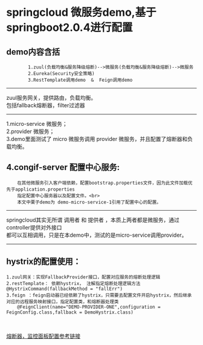 springcloud 微服务demo,基于springboot2.0.4进行配置<br/>
=======
demo内容含括<br/>
---
            1.zuul(负载均衡&服务降级熔断)-->微服务(负载均衡&服务降级熔断)-->微服务
            2.Eureka(Security安全策略)
            3.RestTemplate调用demo  &  Feign调用demo
            
----------------

zuul服务网关，提供路由，负载均衡。<br/>
包括fallback熔断器，filter过滤器<br/>
            
-----------  

1.micro-service  微服务；<br/>
2.provider       微服务；<br/>
3.demo里面测试了 micro 微服务调用 provider 微服务，并且配置了熔断器和负载均衡。<br/>

4.congif-server  配置中心服务:
-------
        在其他微服务引入客户端依赖，配置bootstrap.properties文件，因为此文件加载优先于application.properties
        指定配置中心服务器以及配置文件。<br>
        本文中栗子demo为 demo-micro-service-1引用了配置中心的配置。
   
   
-----

springcloud其实无所谓  调用者  和  提供者  ，本质上两者都是微服务，通过controller提供对外接口<br/>
都可以互相调用，只是在本demo中，测试的是micro-service调用provider。<br/>

------

hystrix的配置使用：<br/>
-------
    1.zuul网关：实现FallbackProvider接口，配置对应服务的熔断处理逻辑
    2.restTemplate： 依赖hystrix， 注解指定熔断处理逻辑方法 @HystrixCommand(fallbackMethod = "fallErr")
    3.feign ：feign启动器已经依赖了hystrix，只需要去配置文件开启hystrix，然后继承 对应的远程服务映射接口，指定配置类，和熔断器处理类
        @FeignClient(name="DEMO-PROVIDER-ONE",configuration = FeignConfig.class,fallback = DemoHystrix.class)
<br/>


[熔断器，监控面板配置参考链接](https://blog.csdn.net/qq_34310242/article/details/80873966)
